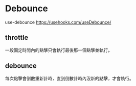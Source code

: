 # Debounce
use-debounce
https://usehooks.com/useDebounce/

## throttle
一段固定時間內的點擊只會執行最後那一個點擊並執行。


## debounce
每次點擊會倒數重新計時，直到倒數計時內沒新的點擊，才會執行。